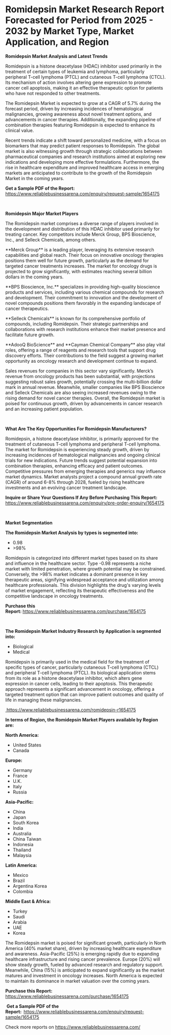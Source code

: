 <p><h1>Romidepsin Market Research Report Forecasted for Period from 2025 -  2032 by Market Type, Market Application, and Region</h1></p><p><strong>Romidepsin Market Analysis and Latest Trends</strong></p>
<p><p>Romidepsin is a histone deacetylase (HDAC) inhibitor used primarily in the treatment of certain types of leukemia and lymphoma, particularly peripheral T-cell lymphoma (PTCL) and cutaneous T-cell lymphoma (CTCL). Its mechanism of action involves altering gene expression to promote cancer cell apoptosis, making it an effective therapeutic option for patients who have not responded to other treatments.</p><p>The Romidepsin Market is expected to grow at a CAGR of 5.7% during the forecast period, driven by increasing incidences of hematological malignancies, growing awareness about novel treatment options, and advancements in cancer therapies. Additionally, the expanding pipeline of combination therapies featuring Romidepsin is expected to enhance its clinical value. </p><p>Recent trends indicate a shift toward personalized medicine, with a focus on biomarkers that may predict patient responses to Romidepsin. The global market is also witnessing growth through strategic collaborations between pharmaceutical companies and research institutions aimed at exploring new indications and developing more effective formulations. Furthermore, the rise in healthcare expenditure and improved healthcare access in emerging markets are anticipated to contribute to the growth of the Romidepsin Market in the coming years.</p></p>
<p><strong>Get a Sample PDF of the Report:&nbsp;</strong> <a href="https://www.reliablebusinessarena.com/enquiry/request-sample/1654175?utm_campaign=3173&utm_medium=2&utm_source=Github&utm_content=ia&utm_term=08032025&utm_id=romidepsin">https://www.reliablebusinessarena.com/enquiry/request-sample/1654175</a></p>
<p>&nbsp;</p>
<p><strong>Romidepsin Major Market Players</strong></p>
<p><p>The Romidepsin market comprises a diverse range of players involved in the development and distribution of this HDAC inhibitor used primarily for treating cancer. Key competitors include Merck Group, BPS Bioscience, Inc., and Selleck Chemicals, among others.</p><p>**Merck Group** is a leading player, leveraging its extensive research capabilities and global reach. Their focus on innovative oncology therapies positions them well for future growth, particularly as the demand for targeted cancer treatments increases. The market for oncology drugs is projected to grow significantly, with estimates reaching several billion dollars in the coming years.</p><p>**BPS Bioscience, Inc.** specializes in providing high-quality bioscience products and services, including various chemical compounds for research and development. Their commitment to innovation and the development of novel compounds positions them favorably in the expanding landscape of cancer therapeutics.</p><p>**Selleck Chemicals** is known for its comprehensive portfolio of compounds, including Romidepsin. Their strategic partnerships and collaborations with research institutions enhance their market presence and facilitate future growth. </p><p>**AdooQ BioScience** and **Cayman Chemical Company** also play vital roles, offering a range of reagents and research tools that support drug discovery efforts. Their contributions to the field suggest a growing market opportunity as oncology research and development continue to expand.</p><p>Sales revenues for companies in this sector vary significantly. Merck’s revenue from oncology products has been substantial, with projections suggesting robust sales growth, potentially crossing the multi-billion dollar mark in annual revenue. Meanwhile, smaller companies like BPS Bioscience and Selleck Chemicals are also seeing increased revenues owing to the rising demand for novel cancer therapies. Overall, the Romidepsin market is poised for continuous growth, driven by advancements in cancer research and an increasing patient population.</p></p>
<p>&nbsp;</p>
<p><strong>What Are The Key Opportunities For Romidepsin Manufacturers?</strong></p>
<p><p>Romidepsin, a histone deacetylase inhibitor, is primarily approved for the treatment of cutaneous T-cell lymphoma and peripheral T-cell lymphoma. The market for Romidepsin is experiencing steady growth, driven by increasing incidences of hematological malignancies and ongoing clinical trials for new indications. Future trends suggest potential expansion into combination therapies, enhancing efficacy and patient outcomes. Competitive pressures from emerging therapies and generics may influence market dynamics. Market analysts project a compound annual growth rate (CAGR) of around 6-8% through 2028, fueled by rising healthcare investments and an evolving cancer treatment landscape.</p></p>
<p><strong>Inquire or Share Your Questions If Any Before Purchasing This Report:</strong> <a href="https://www.reliablebusinessarena.com/enquiry/pre-order-enquiry/1654175?utm_campaign=3173&utm_medium=2&utm_source=Github&utm_content=ia&utm_term=08032025&utm_id=romidepsin">https://www.reliablebusinessarena.com/enquiry/pre-order-enquiry/1654175</a></p>
<p>&nbsp;</p>
<p><strong>Market Segmentation</strong></p>
<p><strong>The Romidepsin Market Analysis by types is segmented into:</strong></p>
<p><ul><li>0.98</li><li>>98%</li></ul></p>
<p><p>Romidepsin is categorized into different market types based on its share and influence in the healthcare sector. Type -0.98 represents a niche market with limited penetration, where growth potential may be constrained. Conversely, the >98% market indicates a dominant presence in key therapeutic areas, signifying widespread acceptance and utilization among healthcare professionals. This division highlights the drug's varying levels of market engagement, reflecting its therapeutic effectiveness and the competitive landscape in oncology treatments.</p></p>
<p><strong>Purchase this Report:&nbsp;</strong><a href="https://www.reliablebusinessarena.com/purchase/1654175?utm_campaign=3173&utm_medium=2&utm_source=Github&utm_content=ia&utm_term=08032025&utm_id=romidepsin">https://www.reliablebusinessarena.com/purchase/1654175</a></p>
<p>&nbsp;</p>
<p><strong>The Romidepsin Market Industry Research by Application is segmented into:</strong></p>
<p><ul><li>Biological</li><li>Medical</li></ul></p>
<p><p>Romidepsin is primarily used in the medical field for the treatment of specific types of cancer, particularly cutaneous T-cell lymphoma (CTCL) and peripheral T-cell lymphoma (PTCL). Its biological application stems from its role as a histone deacetylase inhibitor, which alters gene expression in cancer cells, leading to their apoptosis. This therapeutic approach represents a significant advancement in oncology, offering a targeted treatment option that can improve patient outcomes and quality of life in managing these malignancies.</p></p>
<p><a href="https://www.reliablebusinessarena.com/romidepsin-r1654175?utm_campaign=3173&utm_medium=2&utm_source=Github&utm_content=ia&utm_term=08032025&utm_id=romidepsin">&nbsp;https://www.reliablebusinessarena.com/romidepsin-r1654175</a></p>
<p><strong>In terms of Region, the Romidepsin Market Players available by Region are:</strong></p>
<p>
    <p> <strong> North America: </strong>
        <ul>
            <li>United States</li>
            <li>Canada</li>
        </ul>
        </p> 
    <p> <strong> Europe: </strong>
        <ul>
            <li>Germany</li>
            <li>France</li>
            <li>U.K.</li>
            <li>Italy</li>
            <li>Russia</li>
        </ul>
        </p> 
    <p> <strong> Asia-Pacific: </strong>
        <ul>
            <li>China</li>
            <li>Japan</li>
            <li>South Korea</li>
            <li>India</li>
            <li>Australia</li>
            <li>China Taiwan</li>
            <li>Indonesia</li>
            <li>Thailand</li>
            <li>Malaysia</li>
        </ul>
        </p> 
    <p> <strong> Latin America: </strong>
        <ul>
            <li>Mexico</li>
            <li>Brazil</li>
            <li>Argentina Korea</li>
            <li>Colombia</li>
        </ul>
        </p> 
    <p> <strong> Middle East & Africa: </strong>
        <ul>
            <li>Turkey</li>
            <li>Saudi</li>
            <li>Arabia</li>
            <li>UAE</li>
            <li>Korea</li>
        </ul>
    </p>
    </p>
<p><p>The Romidepsin market is poised for significant growth, particularly in North America (40% market share), driven by increasing healthcare expenditure and awareness. Asia-Pacific (25%) is emerging rapidly due to expanding healthcare infrastructure and rising cancer prevalence. Europe (20%) will show steady growth, fueled by advanced research and regulatory support. Meanwhile, China (15%) is anticipated to expand significantly as the market matures and investment in oncology increases. North America is expected to maintain its dominance in market valuation over the coming years.</p></p>
<p><strong>Purchase this Report: </strong><a href="https://www.reliablebusinessarena.com/purchase/1654175?utm_campaign=3173&utm_medium=2&utm_source=Github&utm_content=ia&utm_term=08032025&utm_id=romidepsin">https://www.reliablebusinessarena.com/purchase/1654175</a></p>
<p>&nbsp;<strong>Get a Sample PDF of the Report:&nbsp;&nbsp;</strong><a href="https://www.reliablebusinessarena.com/enquiry/request-sample/1654175?utm_campaign=3173&utm_medium=2&utm_source=Github&utm_content=ia&utm_term=08032025&utm_id=romidepsin">https://www.reliablebusinessarena.com/enquiry/request-sample/1654175</a></p>
<p><strong></strong></p>
<p>Check more reports on <a href="https://www.reliablebusinessarena.com/?utm_campaign=3173&utm_medium=2&utm_source=Github&utm_content=ia&utm_term=08032025&utm_id=romidepsin">https://www.reliablebusinessarena.com/</a></p>